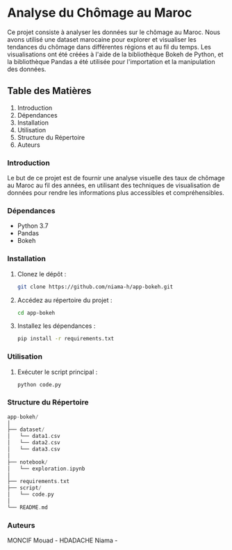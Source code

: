 # Analyse du Chômage au Maroc
Ce projet consiste à analyser les données sur le chômage au Maroc. Nous avons utilisé une dataset marocaine pour explorer et visualiser les tendances du chômage dans différentes régions et au fil du temps. Les visualisations ont été créées à l'aide de la bibliothèque Bokeh de Python, et la bibliothèque Pandas a été utilisée pour l'importation et la manipulation des données.
## Table des Matières
1. Introduction
2. Dépendances
3. Installation
4. Utilisation
5. Structure du Répertoire
6. Auteurs
### Introduction
Le but de ce projet est de fournir une analyse visuelle des taux de chômage au Maroc au fil des années, en utilisant des techniques de visualisation de données pour rendre les informations plus accessibles et compréhensibles.
### Dépendances
+ Python 3.7
+ Pandas
+ Bokeh
### Installation
1. Clonez le dépôt :
   ```bash
   git clone https://github.com/niama-h/app-bokeh.git
2. Accédez au répertoire du projet :
   ```bash
   cd app-bokeh
3. Installez les dépendances :
   ```bash
   pip install -r requirements.txt
### Utilisation
1. Exécuter le script principal :
   ```bash
   python code.py

### Structure du Répertoire
```kotlin
app-bokeh/
│
├── dataset/
│   └── data1.csv
│   └── data2.csv
│   └── data3.csv
│
├── notebook/
│   └── exploration.ipynb
│
├── requirements.txt
├── script/
│   └── code.py
│
└── README.md
```
### Auteurs
MONCIF Mouad - 
HDADACHE Niama - 






   



